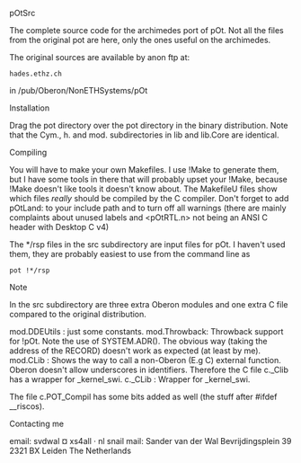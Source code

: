 pOtSrc

  The complete source code for the archimedes port of pOt.
  Not all the files from the original pot are here, only the
  ones useful on the archimedes.

  The original sources are available by anon ftp at:

    hades.ethz.ch
  
  in /pub/Oberon/NonETHSystems/pOt


Installation

  Drag the pot directory over the pot directory in the binary
  distribution.
  Note that the Cym., h. and mod. subdirectories in lib and
  lib.Core are identical.


Compiling

  You will have to make your own Makefiles. I use !Make to generate
  them, but I have some tools in there that will probably upset your
  !Make, because !Make doesn't like tools it doesn't know about.
  The MakefileU files show which files *really* should be compiled by
  the C compiler. Don't forget to add pOtLand: to your include path
  and to turn off all warnings (there are mainly complaints about unused
  labels and <pOtRTL.n> not being an ANSI C header with Desktop C v4)
  
  The */rsp files in the src subdirectory are input files for pOt.
  I haven't used them, they are probably easiest to use
  from the command line as
  
    pot !*/rsp

  
Note

  In the src subdirectory are three extra Oberon modules and one extra
  C file compared to the original distribution.

  mod.DDEUtils : just some constants.
  mod.Throwback: Throwback support for !pOt. Note the use of SYSTEM.ADR().
                 The obvious way (taking the address of the RECORD) 
                 doesn't work as expected (at least by me).
  mod.CLib     : Shows the way to call a non-Oberon (E.g C) external 
                 function. Oberon doesn't allow underscores in 
                 identifiers. Therefore the C file c._Clib has a wrapper
                 for _kernel_swi.
  c._CLib      : Wrapper for _kernel_swi.

  The file c.POT_Compil has some bits added as well (the stuff after
  #ifdef __riscos).
  

Contacting me

  email: svdwal ¤ xs4all · nl
  snail mail: Sander van der Wal
              Bevrijdingsplein 39
              2321 BX Leiden
              The Netherlands
